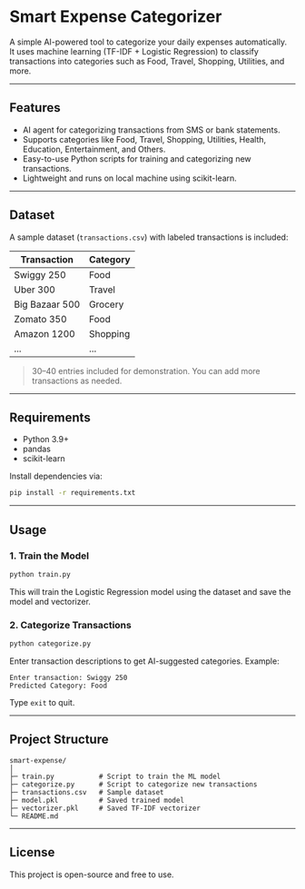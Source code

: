 # Smart Expense Categorizer

A simple AI-powered tool to categorize your daily expenses automatically.  
It uses machine learning (TF-IDF + Logistic Regression) to classify transactions into categories such as Food, Travel, Shopping, Utilities, and more.

---

## Features

- AI agent for categorizing transactions from SMS or bank statements.
- Supports categories like Food, Travel, Shopping, Utilities, Health, Education, Entertainment, and Others.
- Easy-to-use Python scripts for training and categorizing new transactions.
- Lightweight and runs on local machine using scikit-learn.

---

## Dataset

A sample dataset (`transactions.csv`) with labeled transactions is included:

| Transaction          | Category      |
|---------------------|---------------|
| Swiggy 250          | Food          |
| Uber 300            | Travel        |
| Big Bazaar 500      | Grocery       |
| Zomato 350          | Food          |
| Amazon 1200         | Shopping      |
| ...                 | ...           |

> 30–40 entries included for demonstration. You can add more transactions as needed.

---

## Requirements

- Python 3.9+
- pandas
- scikit-learn

Install dependencies via:

```bash
pip install -r requirements.txt
```

---

## Usage

### 1. Train the Model

```bash
python train.py
```

This will train the Logistic Regression model using the dataset and save the model and vectorizer.

### 2. Categorize Transactions

```bash
python categorize.py
```

Enter transaction descriptions to get AI-suggested categories. Example:

```
Enter transaction: Swiggy 250
Predicted Category: Food
```

Type `exit` to quit.

---

## Project Structure

```
smart-expense/
│
├─ train.py           # Script to train the ML model
├─ categorize.py      # Script to categorize new transactions
├─ transactions.csv   # Sample dataset
├─ model.pkl          # Saved trained model
├─ vectorizer.pkl     # Saved TF-IDF vectorizer
└─ README.md
```
---

## License

This project is open-source and free to use.
